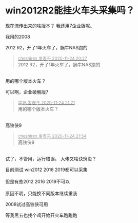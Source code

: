 # win2012R2能挂火车头采集吗？


现在流传出来的啥版本？ 我还用7企业版呢。

我用的2008

2012 R2，开了1年火车了，蜗牛NAS跑的

<div class="quote"><blockquote><font size="2"><a href="https://www.hostloc.com/forum.php?mod=redirect&amp;goto=findpost&amp;pid=9509995&amp;ptid=770869" target="_blank"><font color="#999999">cheshirex 发表于 2020-11-24 20:27</font></a></font><br />
2012 R2，开了1年火车了，蜗牛NAS跑的</blockquote></div><br />
用的哪个版本火车？

可以啊，企业破解版7<img id="aimg_s1Kp3" onclick="zoom(this, this.src, 0, 0, 0)" class="zoom" src="https://cdn.jsdelivr.net/gh/hishis/forum-master/public/images/patch.gif" onmouseover="img_onmouseoverfunc(this)" onload="thumbImg(this)" border="0" alt="" />

<div class="quote"><blockquote><font size="2"><a href="https://www.hostloc.com/forum.php?mod=redirect&amp;goto=findpost&amp;pid=9510524&amp;ptid=770869" target="_blank"><font color="#999999">猛犸 发表于 2020-11-24 21:21</font></a></font><br />
用的哪个版本火车？</blockquote></div><br />
高铁侠9

<div class="quote"><blockquote><font size="2"><a href="https://www.hostloc.com/forum.php?mod=redirect&amp;goto=findpost&amp;pid=9510921&amp;ptid=770869" target="_blank"><font color="#999999">cheshirex 发表于 2020-11-24 21:54</font></a></font><br />
高铁侠9</blockquote></div><br />
试了，不管用，运行错误。 大佬又啥诀窍没？

目前测试 win2012 2016 2019都可以采集<br />
<br />
但是有些2012 2016 2019不可以<br />
<br />
原因不明，只能换不同版本继续重装

2008试过高铁侠可用

等我黑五也找个鸡开始开火车跑跑跑
